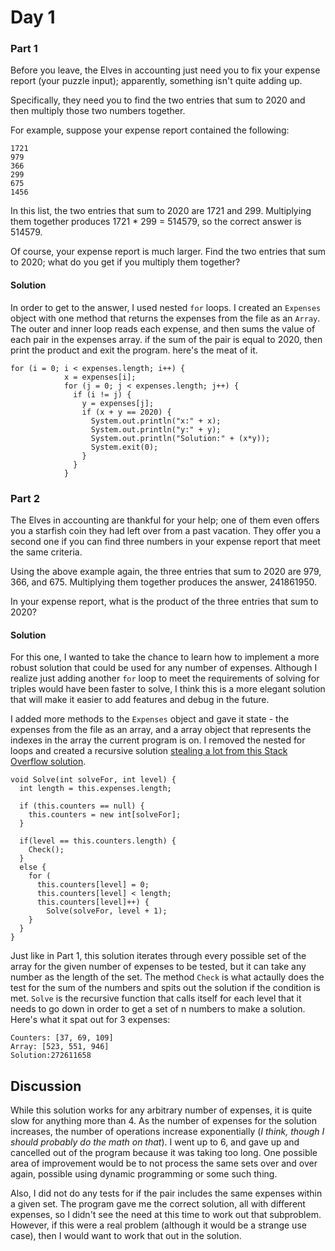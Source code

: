 # Day 1

### Part 1

Before you leave, the Elves in accounting just need you to fix your expense report (your puzzle input); apparently, something isn't quite adding up.

Specifically, they need you to find the two entries that sum to 2020 and then multiply those two numbers together.

For example, suppose your expense report contained the following:
```
1721
979
366
299
675
1456
```
In this list, the two entries that sum to 2020 are 1721 and 299. Multiplying them together produces 1721 * 299 = 514579, so the correct answer is 514579.

Of course, your expense report is much larger. Find the two entries that sum to 2020; what do you get if you multiply them together?

#### Solution

In order to get to the answer, I used nested `for` loops. I created an `Expenses` object with one method that returns the expenses from the file as an `Array`. The outer and inner loop reads each expense, and then sums the value of each pair in the expenses array. if the sum of the pair is equal to 2020, then print the product and exit the program. here's the meat of it.

```
for (i = 0; i < expenses.length; i++) {
            x = expenses[i];
            for (j = 0; j < expenses.length; j++) {
              if (i != j) {
                y = expenses[j];
                if (x + y == 2020) {
                  System.out.println("x:" + x);
                  System.out.println("y:" + y);
                  System.out.println("Solution:" + (x*y));
                  System.exit(0);
                }
              }
            }
```

### Part 2

The Elves in accounting are thankful for your help; one of them even offers you a starfish coin they had left over from a past vacation. They offer you a second one if you can find three numbers in your expense report that meet the same criteria.

Using the above example again, the three entries that sum to 2020 are 979, 366, and 675. Multiplying them together produces the answer, 241861950.

In your expense report, what is the product of the three entries that sum to 2020?

#### Solution

For this one, I wanted to take the chance to learn how to implement a more robust solution that could be used for any number of expenses. Although I realize just adding another `for` loop to meet the requirements of solving for triples would have been faster to solve, I think this is a more elegant solution that will make it easier to add features and debug in the future.

I added more methods to the `Expenses` object and gave it state - the expenses from the file as an array, and a array object that represents the indexes in the array the current program is on. I removed the nested for loops and created a recursive solution [stealing a lot from this Stack Overflow solution](https://stackoverflow.com/questions/19406290/how-to-make-n-nested-for-loops-recursively).

```
void Solve(int solveFor, int level) {
  int length = this.expenses.length;

  if (this.counters == null) {
    this.counters = new int[solveFor];
  }

  if(level == this.counters.length) {
    Check();
  }
  else {
    for (
      this.counters[level] = 0;
      this.counters[level] < length;
      this.counters[level]++) {
        Solve(solveFor, level + 1);
    }
  }
}
```

Just like in Part 1, this solution iterates through every possible set of the array for the given number of expenses to be tested, but it can take any number as the length of the set. The method `Check` is what actaully does the test for the sum of the numbers and spits out the solution if the condition is met. `Solve` is the recursive function that calls itself for each level that it needs to go down in order to get a set of n numbers to make a solution. Here's what it spat out for 3 expenses:

```
Counters: [37, 69, 109]
Array: [523, 551, 946]
Solution:272611658
```

## Discussion

While this solution works for any arbitrary number of expenses, it is quite slow for anything more than 4. As the number of expenses for the solution increases, the number of operations increase exponentially (*I think, though I should probably do the math on that*). I went up to 6, and gave up and cancelled out of the program because it was taking too long. One possible area of improvement would be to not process the same sets over and over again, possible using dynamic programming or some such thing.

Also, I did not do any tests for if the pair includes the same expenses within a given set. The program gave me the correct solution, all with different expenses, so I didn't see the need at this time to work out that subproblem. However, if this were a real problem (although it would be a strange use case), then I would want to work that out in the solution.

